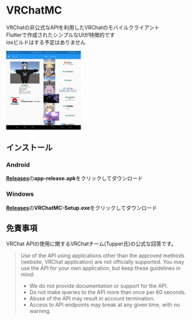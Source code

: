 # VRChatMC

VRChatの非公式なAPIを利用したVRChatのモバイルクライアント<br>
Flutterで作成されたシンプルなUIが特徴的です<br>
iosビルドはする予定はありません<br>

<img width="20%" src="docs/img/screenshots1.jpg"><img width="20%" src="docs/img/screenshots2.jpg">

## インストール
### Android
[**Releases**](https://github.com/fa0311/vrchat_mobile_client/releases)の**app-release.apk**をクリックしてダウンロード
### Windows
[**Releases**](https://github.com/fa0311/vrchat_mobile_client/releases)の**VRChatMC-Setup.exe**をクリックしてダウンロード

## 免責事項
VRChat APIの使用に関するVRChatチーム(Tupper氏)の公式な回答です。

> Use of the API using applications other than the approved methods (website, VRChat application) are not officially supported. You may use the API for your own application, but keep these guidelines in mind:
> - We do not provide documentation or support for the API.
> - Do not make queries to the API more than once per 60 seconds.
> - Abuse of the API may result in account termination.
> - Access to API endpoints may break at any given time, with no warning.